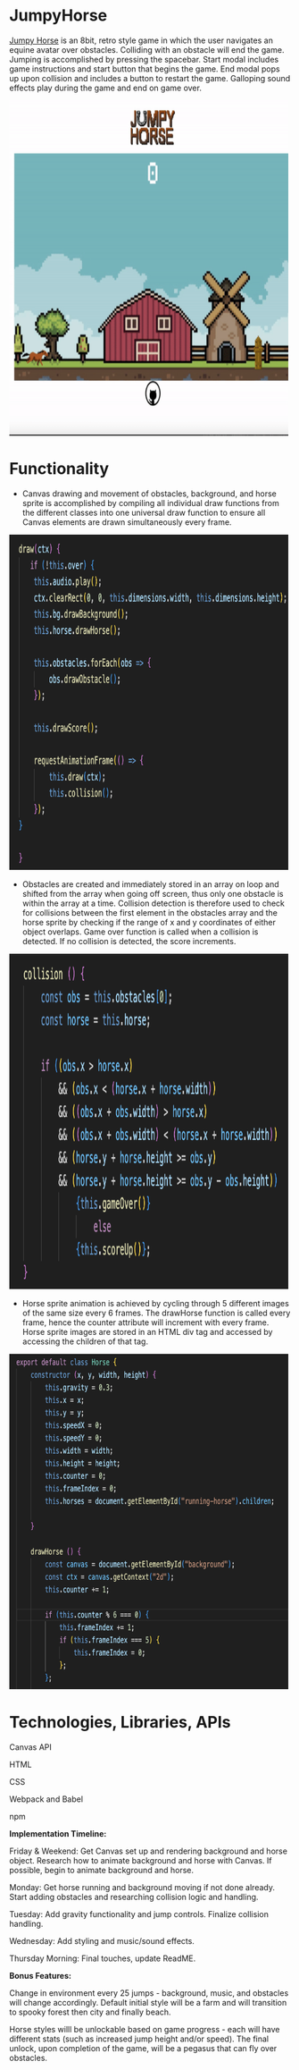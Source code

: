 # JumpyHorse

<a href= "https://vczaran.github.io/JumpyHorse/">Jumpy Horse</a> is an 8bit, retro style game in which the user navigates an equine avatar over obstacles. Colliding with an obstacle will end the game. Jumping is accomplished by pressing the spacebar. Start modal includes game instructions and start button that begins the game. End modal pops up upon collision and includes a button to restart the game. Galloping sound effects play during the game and end on game over. 

<img src="./assets/images/game.gif" alt="JumpyHorse GIF" width="500" height="600">

# Functionality 

* Canvas drawing and movement of obstacles, background, and horse sprite is accomplished by compiling all individual draw functions from the different classes into one universal draw function to ensure all Canvas elements are drawn simultaneously every frame.

<img src="./assets/images/draw.png" alt="draw" width="500" height="600">


* Obstacles are created and immediately stored in an array on loop and shifted from the array when going off screen, thus only one obstacle is within the array at a time. Collision detection is therefore used to check for collisions between the first element in the obstacles array and the horse sprite by checking if the range of x and y coordinates of either object overlaps. Game over function is called when a collision is detected. If no collision is detected, the score increments. 

<img src="./assets/images/collision.png" alt="collision" width="500" height="600">


* Horse sprite animation is achieved by cycling through 5 different images of the same size every 6 frames. The drawHorse function is called every frame, hence the counter attribute will increment with every frame. Horse sprite images are stored in an HTML div tag and accessed by accessing the children of that tag.

<img src="./assets/images/animate.png" alt="collision" width="500" height="600">

# Technologies, Libraries, APIs

Canvas API

HTML

CSS

Webpack and Babel

npm

**Implementation Timeline:**

Friday & Weekend: Get Canvas set up and rendering background and horse object. Research how to animate background and horse with Canvas. If possible, begin to animate background and horse.

Monday: Get horse running and background moving if not done already. Start adding obstacles and researching collision logic and handling.

Tuesday: Add gravity functionality and jump controls. Finalize collision handling.

Wednesday: Add styling and music/sound effects.

Thursday Morning: Final touches, update ReadME.

**Bonus Features:**

Change in environment every 25 jumps - background, music, and obstacles will change accordingly. Default initial style will be a farm and will transition to spooky forest then city and finally beach. 

Horse styles willl be unlockable based on game progress - each will have different stats (such as increased jump height and/or speed). The final unlock, upon completion of the game, will be a pegasus that can fly over obstacles.
